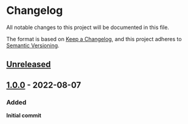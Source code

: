 # Changelog

All notable changes to this project will be documented in this file.

The format is based on [Keep a Changelog](https://keepachangelog.com/en/1.0.0/),
and this project adheres to [Semantic Versioning](https://semver.org/spec/v2.0.0.html).

## [Unreleased]

## [1.0.0] - 2022-08-07

### Added

**Initial commit**

[unreleased]: https://github.com/ManuelGil/alternate-admin/compare/v1.0.0...HEAD
[1.0.0]: https://github.com/ManuelGil/alternate-admin/releases/tag/v1.0.0
